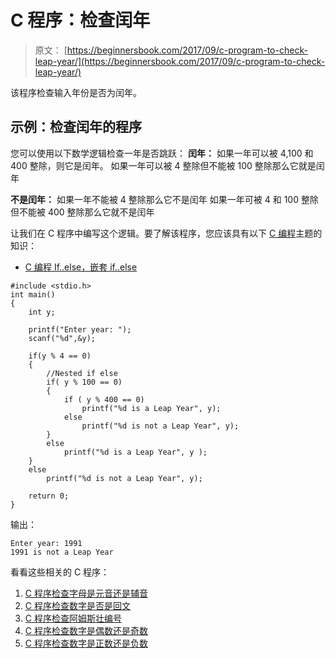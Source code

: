 # C 程序：检查闰年

> 原文： [https://beginnersbook.com/2017/09/c-program-to-check-leap-year/](https://beginnersbook.com/2017/09/c-program-to-check-leap-year/)

该程序检查输入年份是否为闰年。

## 示例：检查闰年的程序

您可以使用以下数学逻辑检查一年是否跳跃：
**闰年：**
如果一年可以被 4,100 和 400 整除，则它是闰年。
如果一年可以被 4 整除但不能被 100 整除那么它就是闰年

**不是闰年：**
如果一年不能被 4 整除那么它不是闰年
如果一年可被 4 和 100 整除但不能被 400 整除那么它就不是闰年

让我们在 C 程序中编写这个逻辑。要了解该程序，您应该具有以下 [C 编程](https://beginnersbook.com/2014/01/c-tutorial-for-beginners-with-examples/)主题的知识：

*   [C 编程 If..else，嵌套 if..else](https://beginnersbook.com/2014/01/c-if-else-statement-example/)

```
#include <stdio.h>
int main()
{
    int y;

    printf("Enter year: ");
    scanf("%d",&y);

    if(y % 4 == 0)
    {
    	//Nested if else
        if( y % 100 == 0)
        {
            if ( y % 400 == 0)
                printf("%d is a Leap Year", y);
            else
                printf("%d is not a Leap Year", y);
        }
        else
            printf("%d is a Leap Year", y );
    }
    else
        printf("%d is not a Leap Year", y);

    return 0;
}
```

输出：

```
Enter year: 1991
1991 is not a Leap Year
```

看看这些相关的 C 程序：

1.  [C 程序检查字母是元音还是辅音](https://beginnersbook.com/2017/09/c-program-to-check-whether-an-alphabet-is-vowel-or-consonant/)
2.  [C 程序检查数字是否是回文](https://beginnersbook.com/2015/02/c-program-to-check-if-a-number-is-palindrome-or-not/)
3.  [C 程序检查阿姆斯壮编号](https://beginnersbook.com/2014/06/c-program-to-check-armstrong-number/)
4.  [C 程序检查数字是偶数还是奇数](https://beginnersbook.com/2015/02/c-program-to-check-if-number-is-even-or-odd/)
5.  [C 程序检查数字是正数还是负数](https://beginnersbook.com/2015/02/c-program-to-check-whether-the-given-integer-is-positive-or-negative/)